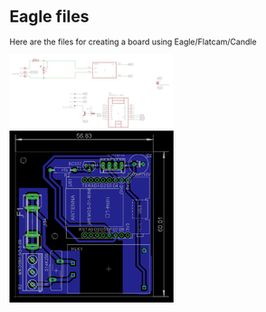 # Eagle files

Here are the files for creating a board using Eagle/Flatcam/Candle

<img src="https://github.com/lspaula/Nextion-background-for-HASwitchPlate/blob/master/Photos/boardsch.png?raw=true" width="290" height="132"> <img src="https://github.com/lspaula/Nextion-background-for-HASwitchPlate/blob/master/Photos/boardlay.png?raw=true" width="290" height="304">

